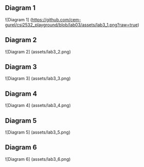 ## Diagram 1
![Diagram 1]
(https://github.com/cem-gurel/csi2532_playground/blob/lab03/assets/lab3_1.png?raw=true)



## Diagram 2
![Diagram 2]
(assets/lab3_2.png)


## Diagram 3
![Diagram 3]
(assets/lab3_3.png)


## Diagram 4
![Diagram 4]
(assets/lab3_4.png)



## Diagram 5
![Diagram 5]
(assets/lab3_5.png)



## Diagram 6
![Diagram 6]
(assets/lab3_6.png)

